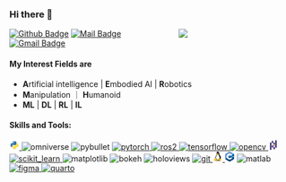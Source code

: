 <!--## Hi there 👋-->

<!--# Hi there 👋-->

<!-- I am a postgraduate student at [Beihang University](https://www.buaa.edu.cn/), advised by Prof. Rui Zhong. Before that, I received my B.S. degree majoring in Robotics Engineering at [Harbin Institute of Technology](https://www.hit.edu.cn/). -->

<!--My research focuses on **robot learning** -- to enable machines to intelligently interact with the world, improve themselves over time and acquire novel skills via machine learning.-->

<!--## 📎 Email-->




<!--| <img align="center" src="https://github-readme-stats.vercel.app/api?username=chuankepang&show_icons=true&include_all_commits=true&theme=buefy&hide_border=true" alt="Loong Pang's github stats" /></a> | <img align="center" src="https://github-readme-stats.vercel.app/api/top-langs/?username=chuankepang&layout=compact&theme=buefy&hide_border=true" /></a> |
| ------------- | ------------- |-->



<!-- <a href="https://github.com/anuraghazra/github-readme-stats">
  <img height=200 align="center" src="https://github-readme-stats.vercel.app/api?username=chuankepang&card_width=320" />
</a>
<a href="https://github.com/anuraghazra/convoychat">
  <img height=200 align="center" src="https://github-readme-stats.vercel.app/api/top-langs?username=chuankepang&layout=compact&langs_count=8&card_width=380" />
</a> -->

### **Hi there** 👋 
	
<p align=right>	
<img align="right" width="40%" src="https://cdn.dribbble.com/users/730703/screenshots/6581243/avento.gif">
</p>

<p align=left>

[![Github Badge](http://img.shields.io/badge/Github-black?style=flat-square&logo=github&link=https://github.com/chuankepang)](https://github.com/chuankepang)
[![Mail Badge](https://img.shields.io/badge/Edumail-d14836?style=flat-square&logo=Gmail&logoColor=white&link=mailto:chuankepang@buaa.edu.cn)](mailto:chuankepang@buaa.edu.cn)
[![Gmail Badge](https://img.shields.io/badge/Gmail-d14836?style=flat-square&logo=Gmail&logoColor=white&link=mailto:chuankepang@gmail.com)](mailto:chuankepang@gmail.com)
<!--
[![Research Gate Badge](https://img.shields.io/badge/ResearchGate-00CCBB?style=flat-square&logo=ResearchGate&logoColor=white&link=https://www.researchgate.net/profile/Jungyeon-Lee-5)](https://www.researchgate.net/profile/Jungyeon-Lee-5)
[![ORCiD Badge](https://img.shields.io/badge/ORCiD-A6CE39?style=flat-square&logo=orcid&logoColor=white&link=https://orcid.org/0000-0002-0802-4141)](https://orcid.org/0000-0002-0802-4141)
[![LinkedIn Badge](https://img.shields.io/badge/LinkedIn-0A66C2?style=flat-square&logo=linkedin&logoColor=white&link=https://www.linkedin.com/in/curieuxjy/)](https://www.linkedin.com/in/curieuxjy/)
[![CV Badge](https://img.shields.io/badge/CV-47A141?style=flat-square&logo=overleaf&logoColor=white&link=https://www.overleaf.com/read/ctdpsgvjdfby#bd57af)](https://www.overleaf.com/read/ctdpsgvjdfby#bd57af)
[![Thesis Badge](https://img.shields.io/badge/Thesis-8CA1AF?style=flat-square&logo=readthedocs&logoColor=white&link=https://drive.google.com/file/d/1yE8Q6EmojHKmzJsNoHC_E4DJLjJAkuuF/view?usp=sharing)](https://drive.google.com/file/d/1yE8Q6EmojHKmzJsNoHC_E4DJLjJAkuuF/view?usp=sharing)
-->
 
#### My Interest Fields are
<!--* **M**achine learning | **D**eep learning | **R**einforcement learning | **I**mitation learning-->
* **A**rtificial intelligence | **E**mbodied AI | **R**obotics
* **M**anipulation ｜ **H**umanoid
* **ML** | **DL** | **RL** | **IL**
<!--* **B**ioinspired-Robots | **S**imulations for Robotics-->
<!--* **O**n-device AI | **Q**uantum computing-->

</p>

<!--Email: chuankepang@buaa.edu.cn / chuankepang@gmail.com-->

	
<h4 align="left">Skills and Tools:</h4>

<a href="https://www.python.org" target="_blank" rel="noreferrer"> <img src="https://raw.githubusercontent.com/devicons/devicon/master/icons/python/python-original.svg" alt="python" width="3.5%"/> </a>
<a> <img src="https://www.nvidia.com/content/dam/en-zz/Solutions/gtcf20/omniverse/refresh-open-beta/nvidia-omniverse-isaac-sim-icon-128.png" alt="omniverse" width="3.5%"/> </a>
<a> <img src="https://avatars.githubusercontent.com/u/6955508?s=200&v=4" alt="pybullet" width="3.5%"/> </a>
<a href="https://pytorch.org/"> <img src="https://www.vectorlogo.zone/logos/pytorch/pytorch-icon.svg" alt="pytorch" width="3.5%"/> </a>
<a href="https://ros.org/"> <img src="https://avatars.githubusercontent.com/u/29735195?s=280&v=4" alt="ros2" width="3.5%"/> </a>
<a href="https://www.tensorflow.org"> <img src="https://www.vectorlogo.zone/logos/tensorflow/tensorflow-icon.svg" alt="tensorflow" width="3.5%"/> </a>
<a href="https://opencv.org/"> <img src="https://www.vectorlogo.zone/logos/opencv/opencv-icon.svg" alt="opencv" width="3.5%"/> </a>
<a href="https://pandas.pydata.org/"> <img src="https://raw.githubusercontent.com/devicons/devicon/2ae2a900d2f041da66e950e4d48052658d850630/icons/pandas/pandas-original.svg" alt="pandas" width="3.5%"/> </a>
<a href="https://scikit-learn.org/"> <img src="https://upload.wikimedia.org/wikipedia/commons/0/05/Scikit_learn_logo_small.svg" alt="scikit_learn" width="3.5%"/> </a> 
<a> <img src="https://upload.wikimedia.org/wikipedia/commons/thumb/0/01/Created_with_Matplotlib-logo.svg/2048px-Created_with_Matplotlib-logo.svg.png" alt="matplotlib" width="3.5%"/> </a> 
<a> <img src="https://static.bokeh.org/branding/icons/bokeh-icon.jpg" alt="bokeh" width="3.5%"/> </a>
<a> <img src="https://holoviews.org/_static/logo.png" alt="holoviews" width="3.5%"/> </a> 
<a href="https://git-scm.com/"> <img src="https://www.vectorlogo.zone/logos/git-scm/git-scm-icon.svg" alt="git" width="3.5%"/> </a>
<a href="https://www.linux.org/"> <img src="https://raw.githubusercontent.com/devicons/devicon/master/icons/linux/linux-original.svg" alt="linux" width="3.5%"/> </a>
<a> <img src="https://raw.githubusercontent.com/devicons/devicon/master/icons/cplusplus/cplusplus-original.svg" alt="cplusplus" width="3.5%"/> </a>
<a> <img src="https://upload.wikimedia.org/wikipedia/commons/2/21/Matlab_Logo.png" alt="matlab" width="3.5%"/> </a>
<a href="https://www.figma.com/"> <img src="https://www.vectorlogo.zone/logos/figma/figma-icon.svg" alt="figma" width="3.5%"/> </a>
<a href="https://quarto.org/"> <img src="https://rstudio.github.io/cheatsheets/html/images/logo-quarto.png" alt="quarto" width="3.5%"/> </a>

</p>
